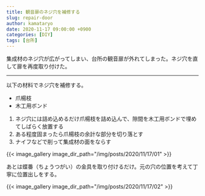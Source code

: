 ```yaml
---
title: 観音扉のネジ穴を補修する
slug: repair-door
author: kamataryo
date: 2020-11-17 09:00:00 +0900
categories: [DIY]
tags: [台所]
---
```


集成材のネジ穴が広がってしまい、台所の観音扉が外れてしまった。ネジ穴を直して扉を再度取り付けた。

---

以下の材料でネジ穴を補修する。

- 爪楊枝
- 木工用ボンド

1. ネジ穴には詰め込めるだけ爪楊枝を詰め込んで、隙間を木工用ボンドで埋めてしばらく放置する
2. ある程度固まったら爪楊枝の余計な部分を切り落とす
3. ナイフなどで削って集成材の面をならす

{{< image_gallery image_dir_path="/img/posts/2020/11/17/01" >}}

あとは蝶番（ちょうつがい）の金具を取り付けるだけ。元の穴の位置を考えて丁寧に位置出しをする。

{{< image_gallery image_dir_path="/img/posts/2020/11/17/02" >}}
